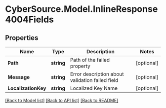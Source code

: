 # CyberSource.Model.InlineResponse4004Fields
## Properties

Name | Type | Description | Notes
------------ | ------------- | ------------- | -------------
**Path** | **string** | Path of the failed property | [optional] 
**Message** | **string** | Error description about validation failed field | [optional] 
**LocalizationKey** | **string** | Localized Key Name | [optional] 

[[Back to Model list]](../README.md#documentation-for-models) [[Back to API list]](../README.md#documentation-for-api-endpoints) [[Back to README]](../README.md)

